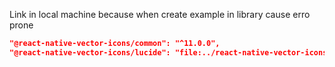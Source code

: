 Link in local machine because when create example in library cause erro prone

```json
"@react-native-vector-icons/common": "^11.0.0",
"@react-native-vector-icons/lucide": "file:../react-native-vector-icons/packages/lucide", // Point to package's folder in your local machine
```
